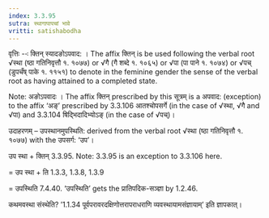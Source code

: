 ```yaml
---
index: 3.3.95
sutra: स्थागापापचां भावे
vritti: satishabodha
---
```






वृत्तिः --ः क्तिन् स्यादङोऽपवाद: । The affix क्तिन् is be used following the verbal root √स्था (ष्ठा गतिनिवृत्तौ १. १०७७) or √गै (गै शब्दे १. १०६५) or √पा (पा पाने १. १०७४) or √पच् (डुपचँष् पाके १. ११५१) to denote in the feminine gender the sense of the verbal root as having attained to a completed state.

Note: अङोऽपवादः । The affix क्तिन् prescribed by this सूत्रम् is a अपवाद: (exception) to the affix ‘अङ्’ prescribed by 3.3.106 आतश्चोपसर्गे (in the case of √स्था, √गै and √पा) and 3.3.104 षिद्भिदादिभ्योऽङ् (in the case of √पच्)।


उदाहरणम् – उपस्थानमुपस्थिति: derived from the verbal root √स्था (ष्ठा गतिनिवृत्तौ १. १०७७) with the उपसर्ग: ‘उप’।


उप स्था + क्तिन् 3.3.95. Note: 3.3.95 is an exception to 3.3.106 here.

= उप स्था + ति 1.3.3, 1.3.8, 1.3.9

= उपस्थिति 7.4.40. ‘उपस्थिति’ gets the प्रातिपदिक-सञ्ज्ञा by 1.2.46.


कथमवस्था संस्थेति? ’1.1.34 पूर्वपरावरदक्षिणोत्तरापराधराणि व्यवस्थायामसंज्ञायाम्’ इति ज्ञापकात्।

